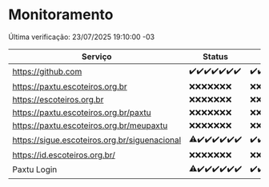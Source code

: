 # Monitoramento

Última verificação: 23/07/2025 19:10:00 -03

|Serviço|Status|Últimas 24h|
|---|---|---|
|https://github.com|<span title="2025-07-16: OK=23">✔️</span><span title="2025-07-17: OK=23">✔️</span><span title="2025-07-18: OK=23">✔️</span><span title="2025-07-19: OK=23">✔️</span><span title="2025-07-20: OK=22">✔️</span><span title="2025-07-21: OK=22">✔️</span><span title="2025-07-22: OK=22">✔️</span>|<span title="22/07/2025 20:09:00 -03 : 200">✔️</span><span title="22/07/2025 21:53:00 -03 : 200">✔️</span><span title="22/07/2025 23:52:00 -03 : 200">✔️</span><span title="23/07/2025 00:56:00 -03 : 200">✔️</span><span title="23/07/2025 01:33:00 -03 : 200">✔️</span><span title="23/07/2025 02:19:00 -03 : 200">✔️</span><span title="23/07/2025 03:16:00 -03 : 200">✔️</span><span title="23/07/2025 04:15:00 -03 : 200">✔️</span><span title="23/07/2025 05:14:00 -03 : 200">✔️</span><span title="23/07/2025 06:15:00 -03 : 200">✔️</span><span title="23/07/2025 07:11:00 -03 : 200">✔️</span><span title="23/07/2025 08:09:00 -03 : 200">✔️</span><span title="23/07/2025 09:20:00 -03 : 200">✔️</span><span title="23/07/2025 10:31:00 -03 : 200">✔️</span><span title="23/07/2025 11:12:00 -03 : 200">✔️</span><span title="23/07/2025 12:11:00 -03 : 200">✔️</span><span title="23/07/2025 13:13:00 -03 : 200">✔️</span><span title="23/07/2025 14:13:00 -03 : 200">✔️</span><span title="23/07/2025 15:14:00 -03 : 200">✔️</span><span title="23/07/2025 16:10:00 -03 : 200">✔️</span><span title="23/07/2025 17:11:00 -03 : 200">✔️</span><span title="23/07/2025 18:10:00 -03 : 200">✔️</span><span title="23/07/2025 19:10:00 -03 : 200">✔️</span>|
|https://paxtu.escoteiros.org.br|<span title="2025-07-16: Falhas=23">❌</span><span title="2025-07-17: Falhas=23">❌</span><span title="2025-07-18: Falhas=23">❌</span><span title="2025-07-19: Falhas=23">❌</span><span title="2025-07-20: Falhas=22">❌</span><span title="2025-07-21: Falhas=22">❌</span><span title="2025-07-22: Falhas=22">❌</span>|<span title="22/07/2025 20:09:00 -03 : 403">❌</span><span title="22/07/2025 21:53:00 -03 : 403">❌</span><span title="22/07/2025 23:52:00 -03 : 403">❌</span><span title="23/07/2025 00:56:00 -03 : 403">❌</span><span title="23/07/2025 01:33:00 -03 : 403">❌</span><span title="23/07/2025 02:19:00 -03 : 403">❌</span><span title="23/07/2025 03:16:00 -03 : 403">❌</span><span title="23/07/2025 04:15:00 -03 : 403">❌</span><span title="23/07/2025 05:14:00 -03 : 403">❌</span><span title="23/07/2025 06:15:00 -03 : 403">❌</span><span title="23/07/2025 07:11:00 -03 : 403">❌</span><span title="23/07/2025 08:09:00 -03 : 403">❌</span><span title="23/07/2025 09:20:00 -03 : 403">❌</span><span title="23/07/2025 10:31:00 -03 : 403">❌</span><span title="23/07/2025 11:12:00 -03 : 403">❌</span><span title="23/07/2025 12:11:00 -03 : 403">❌</span><span title="23/07/2025 13:13:00 -03 : 403">❌</span><span title="23/07/2025 14:13:00 -03 : 403">❌</span><span title="23/07/2025 15:14:00 -03 : 403">❌</span><span title="23/07/2025 16:10:00 -03 : 403">❌</span><span title="23/07/2025 17:11:00 -03 : 403">❌</span><span title="23/07/2025 18:10:00 -03 : 403">❌</span><span title="23/07/2025 19:10:00 -03 : 403">❌</span>|
|https://escoteiros.org.br|<span title="2025-07-16: Falhas=23">❌</span><span title="2025-07-17: Falhas=23">❌</span><span title="2025-07-18: Falhas=23">❌</span><span title="2025-07-19: Falhas=23">❌</span><span title="2025-07-20: Falhas=22">❌</span><span title="2025-07-21: Falhas=22">❌</span><span title="2025-07-22: Falhas=22">❌</span>|<span title="22/07/2025 20:09:00 -03 : 403">❌</span><span title="22/07/2025 21:53:00 -03 : 403">❌</span><span title="22/07/2025 23:52:00 -03 : 403">❌</span><span title="23/07/2025 00:56:00 -03 : 403">❌</span><span title="23/07/2025 01:33:00 -03 : 403">❌</span><span title="23/07/2025 02:19:00 -03 : 403">❌</span><span title="23/07/2025 03:16:00 -03 : 403">❌</span><span title="23/07/2025 04:15:00 -03 : 403">❌</span><span title="23/07/2025 05:14:00 -03 : 403">❌</span><span title="23/07/2025 06:15:00 -03 : 403">❌</span><span title="23/07/2025 07:11:00 -03 : 403">❌</span><span title="23/07/2025 08:09:00 -03 : 403">❌</span><span title="23/07/2025 09:20:00 -03 : 403">❌</span><span title="23/07/2025 10:31:00 -03 : 403">❌</span><span title="23/07/2025 11:12:00 -03 : 403">❌</span><span title="23/07/2025 12:11:00 -03 : 403">❌</span><span title="23/07/2025 13:13:00 -03 : 403">❌</span><span title="23/07/2025 14:13:00 -03 : 403">❌</span><span title="23/07/2025 15:14:00 -03 : 403">❌</span><span title="23/07/2025 16:10:00 -03 : 403">❌</span><span title="23/07/2025 17:11:00 -03 : 403">❌</span><span title="23/07/2025 18:10:00 -03 : 403">❌</span><span title="23/07/2025 19:10:00 -03 : 403">❌</span>|
|https://paxtu.escoteiros.org.br/paxtu|<span title="2025-07-16: Falhas=23">❌</span><span title="2025-07-17: Falhas=23">❌</span><span title="2025-07-18: Falhas=23">❌</span><span title="2025-07-19: Falhas=23">❌</span><span title="2025-07-20: Falhas=22">❌</span><span title="2025-07-21: Falhas=22">❌</span><span title="2025-07-22: Falhas=22">❌</span>|<span title="22/07/2025 20:09:00 -03 : 403">❌</span><span title="22/07/2025 21:53:00 -03 : 403">❌</span><span title="22/07/2025 23:52:00 -03 : 403">❌</span><span title="23/07/2025 00:56:00 -03 : 403">❌</span><span title="23/07/2025 01:33:00 -03 : 403">❌</span><span title="23/07/2025 02:19:00 -03 : 403">❌</span><span title="23/07/2025 03:16:00 -03 : 403">❌</span><span title="23/07/2025 04:15:00 -03 : 403">❌</span><span title="23/07/2025 05:14:00 -03 : 403">❌</span><span title="23/07/2025 06:15:00 -03 : 403">❌</span><span title="23/07/2025 07:11:00 -03 : 403">❌</span><span title="23/07/2025 08:09:00 -03 : 403">❌</span><span title="23/07/2025 09:20:00 -03 : 403">❌</span><span title="23/07/2025 10:31:00 -03 : 403">❌</span><span title="23/07/2025 11:12:00 -03 : 403">❌</span><span title="23/07/2025 12:11:00 -03 : 403">❌</span><span title="23/07/2025 13:13:00 -03 : 403">❌</span><span title="23/07/2025 14:13:00 -03 : 403">❌</span><span title="23/07/2025 15:14:00 -03 : 403">❌</span><span title="23/07/2025 16:10:00 -03 : 403">❌</span><span title="23/07/2025 17:11:00 -03 : 403">❌</span><span title="23/07/2025 18:10:00 -03 : 403">❌</span><span title="23/07/2025 19:10:00 -03 : 403">❌</span>|
|https://paxtu.escoteiros.org.br/meupaxtu|<span title="2025-07-16: Falhas=23">❌</span><span title="2025-07-17: Falhas=23">❌</span><span title="2025-07-18: Falhas=23">❌</span><span title="2025-07-19: Falhas=23">❌</span><span title="2025-07-20: Falhas=22">❌</span><span title="2025-07-21: Falhas=22">❌</span><span title="2025-07-22: Falhas=22">❌</span>|<span title="22/07/2025 20:09:00 -03 : 403">❌</span><span title="22/07/2025 21:53:00 -03 : 403">❌</span><span title="22/07/2025 23:52:00 -03 : 403">❌</span><span title="23/07/2025 00:56:00 -03 : 403">❌</span><span title="23/07/2025 01:33:00 -03 : 403">❌</span><span title="23/07/2025 02:19:00 -03 : 403">❌</span><span title="23/07/2025 03:16:00 -03 : 403">❌</span><span title="23/07/2025 04:15:00 -03 : 403">❌</span><span title="23/07/2025 05:14:00 -03 : 403">❌</span><span title="23/07/2025 06:15:00 -03 : 403">❌</span><span title="23/07/2025 07:11:00 -03 : 403">❌</span><span title="23/07/2025 08:09:00 -03 : 403">❌</span><span title="23/07/2025 09:20:00 -03 : 403">❌</span><span title="23/07/2025 10:31:00 -03 : 403">❌</span><span title="23/07/2025 11:12:00 -03 : 403">❌</span><span title="23/07/2025 12:11:00 -03 : 403">❌</span><span title="23/07/2025 13:13:00 -03 : 403">❌</span><span title="23/07/2025 14:13:00 -03 : 403">❌</span><span title="23/07/2025 15:14:00 -03 : 403">❌</span><span title="23/07/2025 16:10:00 -03 : 403">❌</span><span title="23/07/2025 17:11:00 -03 : 403">❌</span><span title="23/07/2025 18:10:00 -03 : 403">❌</span><span title="23/07/2025 19:10:00 -03 : 403">❌</span>|
|https://sigue.escoteiros.org.br/siguenacional|<span title="2025-07-16: OK=22, Falhas=1">⚠️</span><span title="2025-07-17: OK=23">✔️</span><span title="2025-07-18: OK=23">✔️</span><span title="2025-07-19: OK=23">✔️</span><span title="2025-07-20: OK=22">✔️</span><span title="2025-07-21: OK=22">✔️</span><span title="2025-07-22: OK=22">✔️</span>|<span title="22/07/2025 20:10:00 -03 : 200">✔️</span><span title="22/07/2025 21:53:00 -03 : 200">✔️</span><span title="22/07/2025 23:52:00 -03 : 200">✔️</span><span title="23/07/2025 00:56:00 -03 : 200">✔️</span><span title="23/07/2025 01:33:00 -03 : 200">✔️</span><span title="23/07/2025 02:19:00 -03 : 200">✔️</span><span title="23/07/2025 03:16:00 -03 : 200">✔️</span><span title="23/07/2025 04:15:00 -03 : 200">✔️</span><span title="23/07/2025 05:14:00 -03 : 200">✔️</span><span title="23/07/2025 06:15:00 -03 : 200">✔️</span><span title="23/07/2025 07:11:00 -03 : 200">✔️</span><span title="23/07/2025 08:09:00 -03 : 200">✔️</span><span title="23/07/2025 09:20:00 -03 : 200">✔️</span><span title="23/07/2025 10:31:00 -03 : 200">✔️</span><span title="23/07/2025 11:12:00 -03 : 200">✔️</span><span title="23/07/2025 12:11:00 -03 : 200">✔️</span><span title="23/07/2025 13:13:00 -03 : 200">✔️</span><span title="23/07/2025 14:13:00 -03 : 200">✔️</span><span title="23/07/2025 15:14:00 -03 : 200">✔️</span><span title="23/07/2025 16:10:00 -03 : 200">✔️</span><span title="23/07/2025 17:11:00 -03 : 200">✔️</span><span title="23/07/2025 18:10:00 -03 : 200">✔️</span><span title="23/07/2025 19:10:00 -03 : 200">✔️</span>|
|https://id.escoteiros.org.br/|<span title="2025-07-16: Falhas=23">❌</span><span title="2025-07-17: Falhas=23">❌</span><span title="2025-07-18: Falhas=23">❌</span><span title="2025-07-19: Falhas=23">❌</span><span title="2025-07-20: Falhas=22">❌</span><span title="2025-07-21: Falhas=22">❌</span><span title="2025-07-22: Falhas=22">❌</span>|<span title="22/07/2025 20:10:00 -03 : 403">❌</span><span title="22/07/2025 21:53:00 -03 : 403">❌</span><span title="22/07/2025 23:52:00 -03 : 403">❌</span><span title="23/07/2025 00:56:00 -03 : 403">❌</span><span title="23/07/2025 01:33:00 -03 : 403">❌</span><span title="23/07/2025 02:19:00 -03 : 403">❌</span><span title="23/07/2025 03:16:00 -03 : 403">❌</span><span title="23/07/2025 04:15:00 -03 : 403">❌</span><span title="23/07/2025 05:14:00 -03 : 403">❌</span><span title="23/07/2025 06:15:00 -03 : 403">❌</span><span title="23/07/2025 07:11:00 -03 : 403">❌</span><span title="23/07/2025 08:09:00 -03 : 403">❌</span><span title="23/07/2025 09:20:00 -03 : 403">❌</span><span title="23/07/2025 10:31:00 -03 : 403">❌</span><span title="23/07/2025 11:12:00 -03 : 403">❌</span><span title="23/07/2025 12:11:00 -03 : 403">❌</span><span title="23/07/2025 13:13:00 -03 : 403">❌</span><span title="23/07/2025 14:13:00 -03 : 403">❌</span><span title="23/07/2025 15:14:00 -03 : 403">❌</span><span title="23/07/2025 16:10:00 -03 : 403">❌</span><span title="23/07/2025 17:11:00 -03 : 403">❌</span><span title="23/07/2025 18:10:00 -03 : 403">❌</span><span title="23/07/2025 19:10:00 -03 : 403">❌</span>|
|Paxtu Login|<span title="2025-07-16: OK=22, Falhas=1">⚠️</span><span title="2025-07-17: OK=23">✔️</span><span title="2025-07-18: OK=23">✔️</span><span title="2025-07-19: OK=23">✔️</span><span title="2025-07-20: OK=22">✔️</span><span title="2025-07-21: OK=22">✔️</span><span title="2025-07-22: OK=22">✔️</span>|<span title="22/07/2025 20:10:00 -03 : 200">✔️</span><span title="22/07/2025 21:53:00 -03 : 200">✔️</span><span title="22/07/2025 23:52:00 -03 : 200">✔️</span><span title="23/07/2025 00:56:00 -03 : 200">✔️</span><span title="23/07/2025 01:33:00 -03 : 200">✔️</span><span title="23/07/2025 02:19:00 -03 : 200">✔️</span><span title="23/07/2025 03:16:00 -03 : 200">✔️</span><span title="23/07/2025 04:15:00 -03 : 200">✔️</span><span title="23/07/2025 05:14:00 -03 : 200">✔️</span><span title="23/07/2025 06:15:00 -03 : 200">✔️</span><span title="23/07/2025 07:11:00 -03 : 200">✔️</span><span title="23/07/2025 08:09:00 -03 : 200">✔️</span><span title="23/07/2025 09:20:00 -03 : 200">✔️</span><span title="23/07/2025 10:31:00 -03 : 200">✔️</span><span title="23/07/2025 11:12:00 -03 : 200">✔️</span><span title="23/07/2025 12:11:00 -03 : 200">✔️</span><span title="23/07/2025 13:13:00 -03 : 200">✔️</span><span title="23/07/2025 14:13:00 -03 : 200">✔️</span><span title="23/07/2025 15:14:00 -03 : 200">✔️</span><span title="23/07/2025 16:10:00 -03 : 200">✔️</span><span title="23/07/2025 17:11:00 -03 : 200">✔️</span><span title="23/07/2025 18:10:00 -03 : 200">✔️</span><span title="23/07/2025 19:10:00 -03 : 200">✔️</span>|
